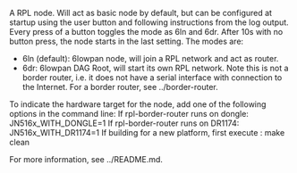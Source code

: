 A RPL node. Will act as basic node by default, but can be configured at startup
using the user button and following instructions from the log output. Every press
of a button toggles the mode as 6ln and 6dr. After 10s with no button press,
the node starts in the last setting. The modes are:
* 6ln (default): 6lowpan node, will join a RPL network and act as router.
* 6dr: 6lowpan DAG Root, will start its own RPL network. Note this is not a
border router, i.e. it does not have a serial interface with connection to
the Internet. For a border router, see ../border-router.  

To indicate the hardware target for the node, add one of the following
options in the command line:
If rpl-border-router runs on dongle:
JN516x_WITH_DONGLE=1
If rpl-border-router runs on DR1174:
JN516x_WITH_DR1174=1
If building for a new platform, first execute : make clean

For more information, see ../README.md.
